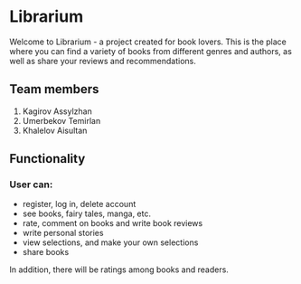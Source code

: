 # Librarium

Welcome to Librarium - a project created for book lovers. This is the place where you can find a variety of books from different genres and authors, as well as share your reviews and recommendations.

## Team members
  1. Kagirov Assylzhan
  2. Umerbekov Temirlan
  3. Khalelov Aisultan

## Functionality
### User can:
- register, log in, delete account
- see books, fairy tales, manga, etc.
- rate, comment on books and write book reviews
- write personal stories
- view selections, and make your own selections
- share books

In addition, there will be ratings among books and readers.
